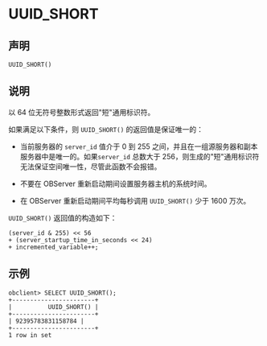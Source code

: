 UUID_SHORT
===============================



声明
-----------------------

```unknow
UUID_SHORT()
```



说明
-----------------------

以 64 位无符号整数形式返回"短"通用标识符。

如果满足以下条件，则 `UUID_SHORT()` 的返回值是保证唯一的：

* 当前服务器的 `server_id` 值介于 0 到 255 之间，并且在一组源服务器和副本服务器中是唯一的。如果`server_id` 总数大于 256，则生成的"短"通用标识符无法保证空间唯一性，尽管此函数不会报错。



* 不要在 OBServer 重新启动期间设置服务器主机的系统时间。



* 在 OBServer 重新启动期间平均每秒调用 `UUID_SHORT()` 少于 1600 万次。






`UUID_SHORT()` 返回值的构造如下：

```unknow
(server_id & 255) << 56
+ (server_startup_time_in_seconds << 24)
+ incremented_variable++;
```



示例
-----------------------

```unknow
obclient> SELECT UUID_SHORT();
+-----------------------+
|          UUID_SHORT() |
+-----------------------+
| 92395783831158784 |
+-----------------------+
1 row in set
```
